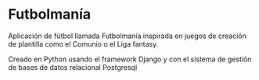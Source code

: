 # Futbolmanía

Aplicación de fútbol llamada Futbolmanía inspirada en juegos de creación de plantilla como el Comunio o el Liga fantasy.

Creado en Python usando el framework Django y con el sistema de gestión de bases de datos relacional Postgresql
